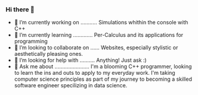### Hi there 👋

- 🔭 I’m currently working on ........... Simulations whithin the console with C++
- 🌱 I’m currently learning ............. Per-Calculus and its applications for programming
- 👯 I’m looking to collaborate on ...... Websites, especially stylistic or aesthetically pleasing ones.
- 🤔 I’m looking for help with .......... Anything! Just ask :)
- 💬 Ask me about ....................... I'm a blooming C++ programmer, looking to learn the ins and outs to apply to my everyday work. I'm taking computer science principles as part of my journey to becoming a skilled software engineer specilizing in data science.
